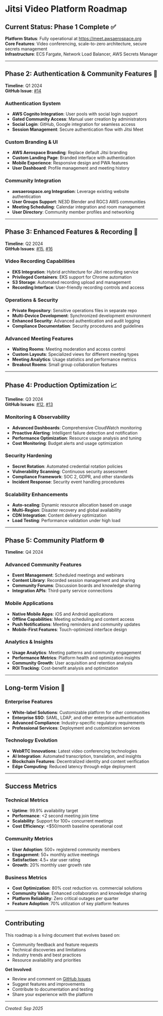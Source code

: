 # Jitsi Video Platform Roadmap

## Current Status: Phase 1 Complete ✅

**Platform Status**: Fully operational at https://meet.awsaerospace.org  
**Core Features**: Video conferencing, scale-to-zero architecture, secure secrets management  
**Infrastructure**: ECS Fargate, Network Load Balancer, AWS Secrets Manager  

---

## Phase 2: Authentication & Community Features 🚧

**Timeline**: Q1 2024  
**GitHub Issue**: [#14](https://github.com/BryanChasko/jitsi-video-hosting/issues/14)

### Authentication System
- **AWS Cognito Integration**: User pools with social login support
- **Gated Community Access**: Manual user creation by administrators
- **Social Login**: GitHub, Google integration for seamless access
- **Session Management**: Secure authentication flow with Jitsi Meet

### Custom Branding & UI
- **AWS Aerospace Branding**: Replace default Jitsi branding
- **Custom Landing Page**: Branded interface with authentication
- **Mobile Experience**: Responsive design and PWA features
- **User Dashboard**: Profile management and meeting history

### Community Integration
- **awsaerospace.org Integration**: Leverage existing website authentication
- **User Groups Support**: NE3D Blender and RGC3 AWS communities
- **Meeting Scheduling**: Calendar integration and room management
- **User Directory**: Community member profiles and networking

---

## Phase 3: Enhanced Features & Recording 🔄

**Timeline**: Q2 2024  
**GitHub Issues**: [#15](https://github.com/BryanChasko/jitsi-video-hosting/issues/15), [#16](https://github.com/BryanChasko/jitsi-video-hosting/issues/16)

### Video Recording Capabilities
- **EKS Integration**: Hybrid architecture for Jibri recording service
- **Privileged Containers**: EKS support for Chrome automation
- **S3 Storage**: Automated recording upload and management
- **Recording Interface**: User-friendly recording controls and access

### Operations & Security
- **Private Repository**: Sensitive operations files in separate repo
- **Multi-Device Development**: Synchronized development environment
- **Enhanced Security**: Advanced authentication and audit logging
- **Compliance Documentation**: Security procedures and guidelines

### Advanced Meeting Features
- **Waiting Rooms**: Meeting moderation and access control
- **Custom Layouts**: Specialized views for different meeting types
- **Meeting Analytics**: Usage statistics and performance metrics
- **Breakout Rooms**: Small group collaboration features

---

## Phase 4: Production Optimization 📈

**Timeline**: Q3 2024  
**GitHub Issues**: [#12](https://github.com/BryanChasko/jitsi-video-hosting/issues/12), [#13](https://github.com/BryanChasko/jitsi-video-hosting/issues/13)

### Monitoring & Observability
- **Advanced Dashboards**: Comprehensive CloudWatch monitoring
- **Proactive Alerting**: Intelligent failure detection and notification
- **Performance Optimization**: Resource usage analysis and tuning
- **Cost Monitoring**: Budget alerts and usage optimization

### Security Hardening
- **Secret Rotation**: Automated credential rotation policies
- **Vulnerability Scanning**: Continuous security assessment
- **Compliance Framework**: SOC 2, GDPR, and other standards
- **Incident Response**: Security event handling procedures

### Scalability Enhancements
- **Auto-scaling**: Dynamic resource allocation based on usage
- **Multi-Region**: Disaster recovery and global availability
- **CDN Integration**: Content delivery optimization
- **Load Testing**: Performance validation under high load

---

## Phase 5: Community Platform 🌐

**Timeline**: Q4 2024

### Advanced Community Features
- **Event Management**: Scheduled meetings and webinars
- **Content Library**: Recorded session management and sharing
- **Community Forums**: Discussion boards and knowledge sharing
- **Integration APIs**: Third-party service connections

### Mobile Applications
- **Native Mobile Apps**: iOS and Android applications
- **Offline Capabilities**: Meeting scheduling and content access
- **Push Notifications**: Meeting reminders and community updates
- **Mobile-First Features**: Touch-optimized interface design

### Analytics & Insights
- **Usage Analytics**: Meeting patterns and community engagement
- **Performance Metrics**: Platform health and optimization insights
- **Community Growth**: User acquisition and retention analysis
- **ROI Tracking**: Cost-benefit analysis and optimization

---

## Long-term Vision 🚀

### Enterprise Features
- **White-label Solutions**: Customizable platform for other communities
- **Enterprise SSO**: SAML, LDAP, and other enterprise authentication
- **Advanced Compliance**: Industry-specific regulatory requirements
- **Professional Services**: Deployment and customization services

### Technology Evolution
- **WebRTC Innovations**: Latest video conferencing technologies
- **AI Integration**: Automated transcription, translation, and insights
- **Blockchain Features**: Decentralized identity and content verification
- **Edge Computing**: Reduced latency through edge deployment

---

## Success Metrics

### Technical Metrics
- **Uptime**: 99.9% availability target
- **Performance**: <2 second meeting join time
- **Scalability**: Support for 100+ concurrent meetings
- **Cost Efficiency**: <$50/month baseline operational cost

### Community Metrics
- **User Adoption**: 500+ registered community members
- **Engagement**: 50+ monthly active meetings
- **Satisfaction**: 4.5+ star user rating
- **Growth**: 20% monthly user growth rate

### Business Metrics
- **Cost Optimization**: 80% cost reduction vs. commercial solutions
- **Community Value**: Enhanced collaboration and knowledge sharing
- **Platform Reliability**: Zero critical outages per quarter
- **Feature Adoption**: 70% utilization of key platform features

---

## Contributing

This roadmap is a living document that evolves based on:
- Community feedback and feature requests
- Technical discoveries and limitations
- Industry trends and best practices
- Resource availability and priorities

**Get Involved**: 
- Review and comment on [GitHub Issues](https://github.com/BryanChasko/jitsi-video-hosting/issues)
- Suggest features and improvements
- Contribute to documentation and testing
- Share your experience with the platform

---

*Created: Sep 2025*  
